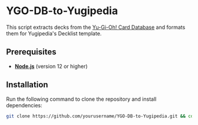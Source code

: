 # YGO-DB-to-Yugipedia

This script extracts decks from the [Yu-Gi-Oh! Card Database](https://www.db.yugioh-card.com/yugiohdb/?request_locale=en) and formats them for Yugipedia's Decklist template.

## Prerequisites

- **[Node.js](https://nodejs.org/)** (version 12 or higher)

## Installation

Run the following command to clone the repository and install dependencies:

```bash
git clone https://github.com/yourusername/YGO-DB-to-Yugipedia.git && cd YGO-DB-to-Yugipedia && npm install
